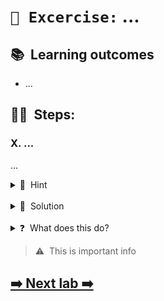 # `📖 Excercise:` ...

## 📚&nbsp;&nbsp;**Learning outcomes**
- ...

## 🏋️‍♀️&nbsp;&nbsp;Steps:

### X. ...
...

<details>
<summary>🐳&nbsp;&nbsp;Hint</summary>

This is hint
</details>
<br/>
<details>
<summary>🐳&nbsp;&nbsp;Solution</summary>

This is solution. Don't forget to separate two details blocks with line break.
</details>
<br/>
<details>
<summary>❓&nbsp;&nbsp;What does this do?</summary>

This is additional learning and it usually has question as a title
</details>

> ⚠️&nbsp;&nbsp;This is important info

## [➡️ Next lab ➡️](.)
